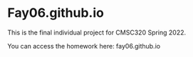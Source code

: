 # Fay06.github.io

This is the final individual project for CMSC320 Spring 2022.

You can access the homework here: fay06.github.io

